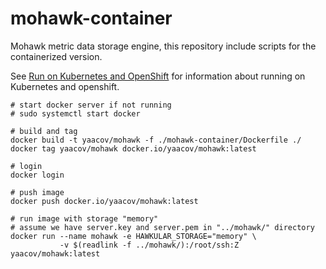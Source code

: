 # mohawk-container
Mohawk metric data storage engine, this repository include scripts for the containerized version.

See [Run on Kubernetes and OpenShift](/container-metrics) for information about running on Kubernetes and openshift.

```
# start docker server if not running
# sudo systemctl start docker

# build and tag
docker build -t yaacov/mohawk -f ./mohawk-container/Dockerfile ./
docker tag yaacov/mohawk docker.io/yaacov/mohawk:latest

# login
docker login

# push image
docker push docker.io/yaacov/mohawk:latest

# run image with storage "memory"
# assume we have server.key and server.pem in "../mohawk/" directory
docker run --name mohawk -e HAWKULAR_STORAGE="memory" \
           -v $(readlink -f ../mohawk/):/root/ssh:Z yaacov/mohawk:latest
```
